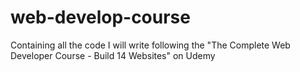 web-develop-course
==================

Containing all the code I will write following the "The Complete Web Developer Course - Build 14 Websites" on Udemy
